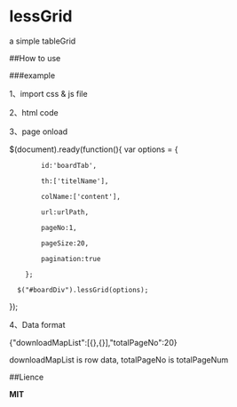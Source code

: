 # lessGrid
a simple tableGrid

##How to use

###example

1、import css & js file

> <link rel="stylesheet" href="../StaticResource/css/lessGrid.css" type="text/css" />	
> <script type="text/javascript" src="../StaticResource/js/jquery.lessGrid-0.0.1.min.js"></script>

2、html code

> <div id="boardDiv" style="margin-top:0px;"></div>

3、page onload

$(document).ready(function(){
	 var options = {
	 
			id:'boardTab',
			
			th:['titelName'],
			
			colName:['content'], 
			
			url:urlPath,
			
			pageNo:1,
			
			pageSize:20,
			
			pagination:true
			
		};
	  
	  $("#boardDiv").lessGrid(options);

});	

4、Data format

{"downloadMapList":[{},{}],"totalPageNo":20}

downloadMapList is row data,  totalPageNo is totalPageNum

##Lience

**MIT**

	
	


